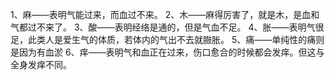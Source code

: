 1、麻——表明气能过来，而血过不来。
2、木——麻得厉害了，就是木，是血和气都过不来了。
3、酸——表明经络是通的，但是气血不足。
4、胀——表明气很足，此类人是爱生气的体质，若体内的气出不去就臌胀。
5、痛——单纯性的痛则是因为有血淤
6、痒——表明气和血正在过来，伤口愈合的时候都会发痒。但这与全身发痒不同。











